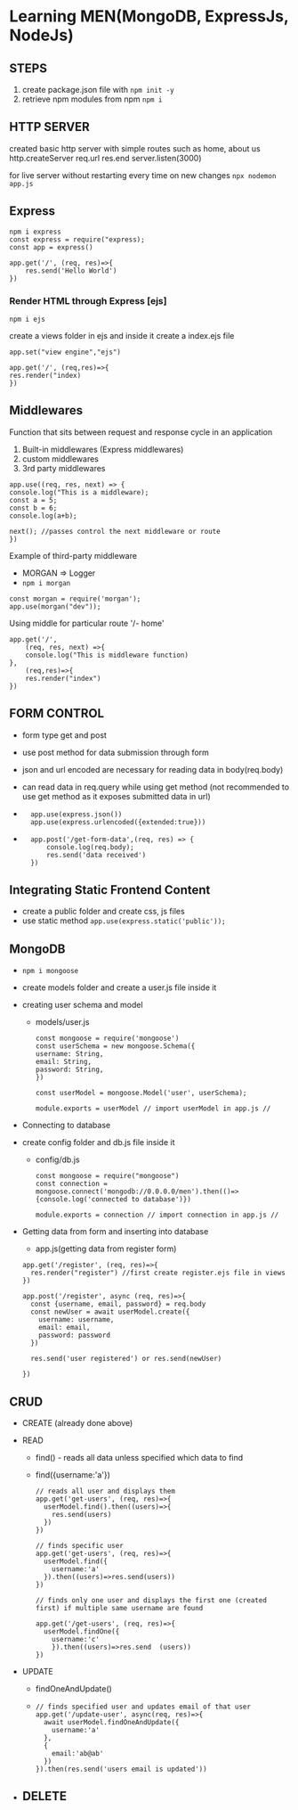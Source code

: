 # Learning MEN(MongoDB, ExpressJs, NodeJs)

## STEPS

1. create package.json file with `npm init -y`
2. retrieve npm modules from npm `npm i`

## HTTP SERVER

created basic http server with simple routes such as home, about us
http.createServer
req.url
res.end
server.listen(3000)

for live server without restarting every time on new changes `npx nodemon app.js`

## Express

```
npm i express
const express = require("express);
const app = express()
```

```
app.get('/', (req, res)=>{
    res.send('Hello World')
})
```

### Render HTML through Express [ejs]

`npm i ejs`

create a views folder in ejs and inside it create a index.ejs file

```
app.set("view engine","ejs")

app.get('/', (req,res)=>{
res.render("index)
})
```

## Middlewares

Function that sits between request and response cycle in an application

1. Built-in middlewares (Express middlewares)
2. custom middlewares
3. 3rd party middlewares

```
app.use((req, res, next) => {
console.log("This is a middleware);
const a = 5;
const b = 6;
console.log(a+b);

next(); //passes control the next middleware or route
})
```

Example of third-party middleware

- MORGAN => Logger
- `npm i morgan`

```
const morgan = require('morgan');
app.use(morgan("dev"));
```

Using middle for particular route '/- home'

```
app.get('/',
    (req, res, next) =>{
    console.log("This is middleware function)
},
    (req,res)=>{
    res.render("index")
})
```

## FORM CONTROL

- form type get and post
- use post method for data submission through form
- json and url encoded are necessary for reading data in body(req.body)
- can read data in req.query while using get method (not recommended to use get method as it exposes submitted data in url)

- ```
    app.use(express.json())
    app.use(express.urlencoded({extended:true}))
  ```
- ```
    app.post('/get-form-data',(req, res) => {
        console.log(req.body);
        res.send('data received')
    })
  ```

## Integrating Static Frontend Content

- create a public folder and create css, js files
- use static method `app.use(express.static('public'));`

## MongoDB

- `npm i mongoose`
- create models folder and create a user.js file inside it
- creating user schema and model

  - models/user.js

    ```
    const mongoose = require('mongoose')
    const userSchema = new mongoose.Schema({
    username: String,
    email: String,
    password: String,
    })

    const userModel = mongoose.Model('user', userSchema);

    module.exports = userModel // import userModel in app.js //
    ```

- Connecting to database
- create config folder and db.js file inside it

  - config/db.js

    ```
    const mongoose = require("mongoose")
    const connection = mongoose.connect('mongodb://0.0.0.0/men').then(()=>{console.log('connected to database')})

    module.exports = connection // import connection in app.js //
    ```

- Getting data from form and inserting into database

  - app.js(getting data from register form)

  ```
  app.get('/register', (req, res)=>{
    res.render("register") //first create register.ejs file in views
  })

  app.post('/register', async (req, res)=>{
    const {username, email, password} = req.body
    const newUser = await userModel.create({
      username: username,
      email: email,
      password: password
    })

    res.send('user registered') or res.send(newUser)

  })
  ```

## CRUD

- CREATE (already done above)
- READ

  - find() - reads all data unless specified which data to find
  - find({username:'a'})

    ```
    // reads all user and displays them
    app.get('get-users', (req, res)=>{
      userModel.find().then((users)=>{
        res.send(users)
      })
    })

    // finds specific user
    app.get('get-users', (req, res)=>{
      userModel.find({
        username:'a'
      }).then((users)=>res.send(users))
    })

    // finds only one user and displays the first one (created first) if multiple same username are found

    app.get('/get-users', (req, res)=>{
      userModel.findOne({
        username:'c'
        }).then((users)=>res.send  (users))
    })
    ```

- UPDATE
  - findOneAndUpdate()
  - ```
    // finds specified user and updates email of that user
    app.get('/update-user', async(req, res)=>{
      await userModel.findOneAndUpdate({
        username:'a'
      },
      {
        email:'ab@ab'
      })
    }).then(res.send('users email is updated'))
    ```
- DELETE
  -
